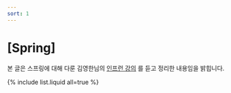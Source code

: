 ```yaml
---
sort: 1
---
```


# [Spring]

본 글은 스프링에 대해 다룬 김영한님의 [인프런 강의](https://www.inflearn.com/course/%EC%8A%A4%ED%94%84%EB%A7%81-%ED%95%B5%EC%8B%AC-%EC%9B%90%EB%A6%AC-%EA%B8%B0%EB%B3%B8%ED%8E%B8/dashboard) 를 듣고 정리한 내용임을 밝힙니다.

{% include list.liquid all=true %}
